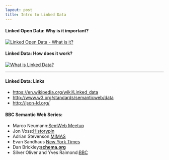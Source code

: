 ```yaml
---
layout: post
title: Intro to Linked Data
---
```


#### Linked Open Data: Why is it important?
[![Linked Open Data - What is it?](https://i.ytimg.com/vi/uju4wT9uBIA/hqdefault.jpg)](https://www.youtube.com/embed/uju4wT9uBIA "Linked Open Data - What is it?")

#### Linked Data: How does it work?
[![What is Linked Data?](https://i.ytimg.com/vi/4x_xzT5eF5Q/hqdefault.jpg)](https://www.youtube.com/embed/4x_xzT5eF5Q "What is Linked Data?")

***
#### Linked Data: Links
* https://en.wikipedia.org/wiki/Linked_data
* http://www.w3.org/standards/semanticweb/data
* http://json-ld.org/

#### BBC Semantic Web Series:
* Marco Neumann:[SemWeb Meetup](https://youtu.be/8yUvgp-bZ5Q)
* Jon Voss:[Historypin](https://youtu.be/3D2vh7cLpFM)
* Adrian Stevenson:[MIMAS](https://youtu.be/R6VwJLNTUyM)
* Evan Sandhaus [New York Times](https://youtu.be/Xo10ShDK_F8)
* Dan Brickley:[__schema.org__](https://youtu.be/_-6mhdjE1XE)
* Silver Oliver and Yves Raimond:[BBC](https://youtu.be/sCnpSsxsb5U)
